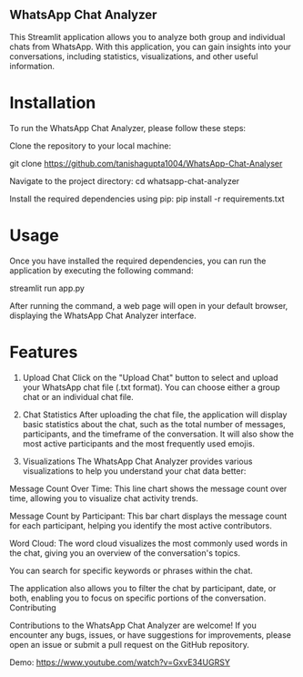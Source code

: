 ## WhatsApp Chat Analyzer
This Streamlit application allows you to analyze both group and individual chats from WhatsApp. With this application, you can gain insights into your conversations, including statistics, visualizations, and other useful information.

# Installation
To run the WhatsApp Chat Analyzer, please follow these steps:

Clone the repository to your local machine:

git clone https://github.com/tanishagupta1004/WhatsApp-Chat-Analyser

Navigate to the project directory: cd whatsapp-chat-analyzer

Install the required dependencies using pip: pip install -r requirements.txt

# Usage
Once you have installed the required dependencies, you can run the application by executing the following command:

streamlit run app.py

After running the command, a web page will open in your default browser, displaying the WhatsApp Chat Analyzer interface.

# Features
1. Upload Chat
Click on the "Upload Chat" button to select and upload your WhatsApp chat file (.txt format).
You can choose either a group chat or an individual chat file.

2. Chat Statistics
After uploading the chat file, the application will display basic statistics about the chat, such as the total number of messages, participants, and the timeframe of the conversation.
It will also show the most active participants and the most frequently used emojis.
3. Visualizations
The WhatsApp Chat Analyzer provides various visualizations to help you understand your chat data better:

Message Count Over Time: This line chart shows the message count over time, allowing you to visualize chat activity trends.

Message Count by Participant: This bar chart displays the message count for each participant, helping you identify the most active contributors.

Word Cloud: The word cloud visualizes the most commonly used words in the chat, giving you an overview of the conversation's topics.

You can search for specific keywords or phrases within the chat.

The application also allows you to filter the chat by participant, date, or both, enabling you to focus on specific portions of the conversation.
Contributing

Contributions to the WhatsApp Chat Analyzer are welcome! If you encounter any bugs, issues, or have suggestions for improvements, please open an issue or submit a pull request on the GitHub repository.

Demo: https://www.youtube.com/watch?v=GxvE34UGRSY




